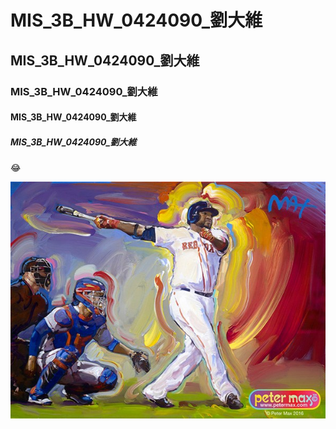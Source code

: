 # MIS_3B_HW_0424090_劉大維
## MIS_3B_HW_0424090_劉大維
### MIS_3B_HW_0424090_劉大維
#### MIS_3B_HW_0424090_劉大維
##### MIS_3B_HW_0424090_劉大維

:joy:

![](papi.jpg)
